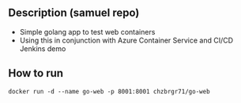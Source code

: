 ## Description (samuel repo)

  * Simple golang app to test web containers
  * Using this in conjunction with Azure Container Service and CI/CD Jenkins demo
  
## How to run
 
  ```
  docker run -d --name go-web -p 8001:8001 chzbrgr71/go-web
  ```
